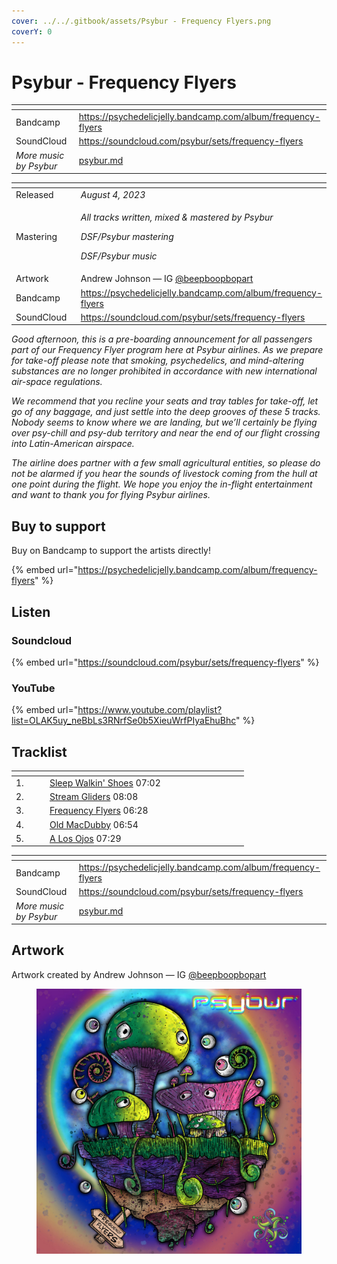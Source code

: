 ```yaml
---
cover: ../../.gitbook/assets/Psybur - Frequency Flyers.png
coverY: 0
---
```


# Psybur - Frequency Flyers

<table data-view="cards"><thead><tr><th></th><th data-hidden data-card-target data-type="content-ref"></th></tr></thead><tbody><tr><td>Bandcamp</td><td><a href="https://psychedelicjelly.bandcamp.com/album/frequency-flyers">https://psychedelicjelly.bandcamp.com/album/frequency-flyers</a></td></tr><tr><td>SoundCloud</td><td><a href="https://soundcloud.com/psybur/sets/frequency-flyers">https://soundcloud.com/psybur/sets/frequency-flyers</a></td></tr><tr><td><em>More music by Psybur</em></td><td><a href="../../artists/music/psybur.md">psybur.md</a></td></tr></tbody></table>

<table data-header-hidden><thead><tr><th width="156"></th><th></th></tr></thead><tbody><tr><td>Released</td><td><em>August 4, 2023</em></td></tr><tr><td>Mastering</td><td><p><em>All tracks written, mixed &#x26; mastered by Psybur</em></p><p><em>DSF/Psybur mastering</em> </p><p><em>DSF/Psybur music</em></p></td></tr><tr><td>Artwork</td><td>Andrew Johnson — IG <a href="https://www.instagram.com/beepboopbopart">@beepboopbopart</a> </td></tr><tr><td>Bandcamp</td><td><a href="https://psychedelicjelly.bandcamp.com/album/frequency-flyers">https://psychedelicjelly.bandcamp.com/album/frequency-flyers</a></td></tr><tr><td>SoundCloud</td><td><a href="https://soundcloud.com/psybur/sets/frequency-flyers">https://soundcloud.com/psybur/sets/frequency-flyers</a></td></tr></tbody></table>

_Good afternoon, this is a pre-boarding announcement for all passengers part of our Frequency Flyer program here at Psybur airlines. As we prepare for take-off please note that smoking, psychedelics, and mind-altering substances are no longer prohibited in accordance with new international air-space regulations._&#x20;

_We recommend that you recline your seats and tray tables for take-off, let go of any baggage, and just settle into the deep grooves of these 5 tracks. Nobody seems to know where we are landing, but we’ll certainly be flying over psy-chill and psy-dub territory and near the end of our flight crossing into Latin-American airspace._&#x20;

_The airline does partner with a few small agricultural entities, so please do not be alarmed if you hear the sounds of livestock coming from the hull at one point during the flight. We hope you enjoy the in-flight entertainment and want to thank you for flying Psybur airlines._

## Buy to support

Buy on Bandcamp to support the artists directly!&#x20;

{% embed url="https://psychedelicjelly.bandcamp.com/album/frequency-flyers" %}

## Listen

### Soundcloud

{% embed url="https://soundcloud.com/psybur/sets/frequency-flyers" %}

### YouTube

{% embed url="https://www.youtube.com/playlist?list=OLAK5uy_neBbLs3RNrfSe0b5XieuWrfPIyaEhuBhc" %}

## Tracklist

<table data-header-hidden><thead><tr><th width="40"></th><th width="218"></th><th width="72"></th></tr></thead><tbody><tr><td>1.</td><td><a href="https://psychedelicjelly.bandcamp.com/track/sleep-walkin-shoes">Sleep Walkin' Shoes</a> 07:02</td><td></td></tr><tr><td>2.</td><td><a href="https://psychedelicjelly.bandcamp.com/track/stream-gliders">Stream Gliders</a> 08:08</td><td></td></tr><tr><td>3.</td><td><a href="https://psychedelicjelly.bandcamp.com/track/frequency-flyers">Frequency Flyers</a> 06:28</td><td></td></tr><tr><td>4.</td><td><a href="https://psychedelicjelly.bandcamp.com/track/old-macdubby">Old MacDubby</a> 06:54</td><td></td></tr><tr><td>5.</td><td><a href="https://psychedelicjelly.bandcamp.com/track/a-los-ojos">A Los Ojos</a> 07:29</td><td></td></tr></tbody></table>

<table data-view="cards"><thead><tr><th></th><th data-hidden data-card-target data-type="content-ref"></th></tr></thead><tbody><tr><td>Bandcamp</td><td><a href="https://psychedelicjelly.bandcamp.com/album/frequency-flyers">https://psychedelicjelly.bandcamp.com/album/frequency-flyers</a></td></tr><tr><td>SoundCloud</td><td><a href="https://soundcloud.com/psybur/sets/frequency-flyers">https://soundcloud.com/psybur/sets/frequency-flyers</a></td></tr><tr><td><em>More music by Psybur</em></td><td><a href="../../artists/music/psybur.md">psybur.md</a></td></tr></tbody></table>

## Artwork

Artwork created by Andrew Johnson — IG [@beepboopbopart](https://www.instagram.com/beepboopbopart)&#x20;

<figure><img src="../../.gitbook/assets/Psybur - Frequency Flyers.png" alt=""><figcaption></figcaption></figure>
